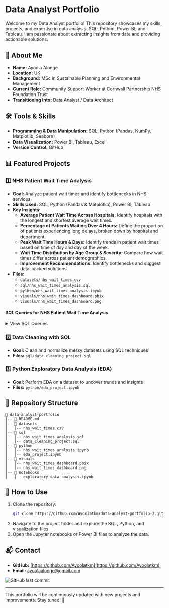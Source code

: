 # Data Analyst Portfolio

Welcome to my Data Analyst portfolio! This repository showcases my skills, projects, and expertise in data analysis, SQL, Python, Power BI, and Tableau. I am passionate about extracting insights from data and providing actionable solutions.

## 📌 About Me
- **Name:** Ayoola Alonge
- **Location:** UK
- **Background:** MSc in Sustainable Planning and Environmental Management
- **Current Role:** Community Support Worker at Cornwall Partnership NHS Foundation Trust
- **Transitioning Into:** Data Analyst / Data Architect

## 🛠 Tools & Skills
- **Programming & Data Manipulation:** SQL, Python (Pandas, NumPy, Matplotlib, Seaborn)
- **Data Visualization:** Power BI, Tableau, Excel
- **Version Control:** GitHub

## 📊 Featured Projects
### 1️⃣ NHS Patient Wait Time Analysis
- **Goal:** Analyze patient wait times and identify bottlenecks in NHS services
- **Skills Used:** SQL, Python (Pandas & Matplotlib), Power BI, Tableau
- **Key Insights:**
  - **Average Patient Wait Time Across Hospitals:** Identify hospitals with the longest and shortest average wait times.
  - **Percentage of Patients Waiting Over 4 Hours:** Define the proportion of patients experiencing long delays, broken down by hospital and department.
  - **Peak Wait Time Hours & Days:** Identify trends in patient wait times based on time of day and day of the week.
  - **Wait Time Distribution by Age Group & Severity:** Compare how wait times differ across patient demographics.
  - **Improvement Recommendations:** Identify bottlenecks and suggest data-backed solutions.
- **Files:**
  - `datasets/nhs_wait_times.csv`
  - `sql/nhs_wait_times_analysis.sql`
  - `python/nhs_wait_times_analysis.ipynb`
  - `visuals/nhs_wait_times_dashboard.pbix`
  - `visuals/nhs_wait_times_dashboard.png`

#### SQL Queries for NHS Patient Wait Time Analysis
<details>
<summary>View SQL Queries</summary>

```sql
SELECT patient_id, appointment_date, arrival_time, seen_time, 
       TIMESTAMPDIFF(MINUTE, arrival_time, seen_time) AS wait_time_minutes
FROM nhs_wait_times
WHERE appointment_date BETWEEN '2024-01-01' AND '2024-12-31';
```

```sql
SELECT hospital_name, AVG(TIMESTAMPDIFF(MINUTE, arrival_time, seen_time)) AS avg_wait_time
FROM nhs_wait_times
GROUP BY hospital_name
ORDER BY avg_wait_time DESC;
```

```sql
SELECT patient_id, hospital_name, arrival_time, seen_time, 
       TIMESTAMPDIFF(MINUTE, arrival_time, seen_time) AS wait_time_minutes
FROM nhs_wait_times
WHERE TIMESTAMPDIFF(MINUTE, arrival_time, seen_time) > 240;
```

```sql
SELECT HOUR(arrival_time) AS hour_of_day, 
       AVG(TIMESTAMPDIFF(MINUTE, arrival_time, seen_time)) AS avg_wait_time
FROM nhs_wait_times
GROUP BY hour_of_day
ORDER BY avg_wait_time DESC;
```

```sql
SELECT CASE 
         WHEN age < 18 THEN 'Under 18'
         WHEN age BETWEEN 18 AND 40 THEN '18-40'
         WHEN age BETWEEN 41 AND 65 THEN '41-65'
         ELSE '65+' END AS age_group, 
       AVG(TIMESTAMPDIFF(MINUTE, arrival_time, seen_time)) AS avg_wait_time
FROM nhs_wait_times
GROUP BY age_group
ORDER BY avg_wait_time DESC;
```
</details>

### 2️⃣ Data Cleaning with SQL
- **Goal:** Clean and normalize messy datasets using SQL techniques
- **Files:** `sql/data_cleaning_project.sql`

### 3️⃣ Python Exploratory Data Analysis (EDA)
- **Goal:** Perform EDA on a dataset to uncover trends and insights
- **Files:** `python/eda_project.ipynb`

## 📂 Repository Structure
```
📁 data-analyst-portfolio
│-- 📄 README.md
│-- 📁 datasets
│   │-- nhs_wait_times.csv
│-- 📁 sql
│   │-- nhs_wait_times_analysis.sql
│   │-- data_cleaning_project.sql
│-- 📁 python
│   │-- nhs_wait_times_analysis.ipynb
│   │-- eda_project.ipynb
│-- 📁 visuals
│   │-- nhs_wait_times_dashboard.pbix
│   │-- nhs_wait_times_dashboard.png
│-- 📁 notebooks
│   │-- exploratory_data_analysis.ipynb
```

## 🚀 How to Use
1. Clone the repository:
   ```bash
   git clone https://github.com/Ayoolatkm/data-analyst-portfolio-2.git
   ```
2. Navigate to the project folder and explore the SQL, Python, and visualization files.
3. Open the Jupyter notebooks or Power BI files to analyze the data.

## 📬 Contact
- **GitHub:** [https://github.com/Ayoolatkm](https://github.com/Ayoolatkm)
- **Email:** ayoolaalonge@gmail.com

![GitHub last commit](https://img.shields.io/github/last-commit/Ayoolatkm/data-analyst-portfolio-2)

---
This portfolio will be continuously updated with new projects and improvements. Stay tuned! 🚀
